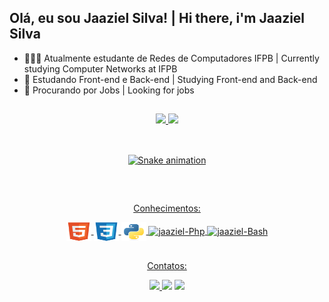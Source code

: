 ## Olá, eu sou Jaaziel Silva! | Hi there, i'm Jaaziel Silva

- 👨🏾‍💻 Atualmente estudante de Redes de Computadores IFPB | Currently studying Computer Networks at IFPB
- 🌱 Estudando Front-end e Back-end | Studying Front-end and Back-end
- 🎯 Procurando por Jobs | Looking for jobs

##

<div align=center>
  <a href="https://github.com/JaazielSlv">
  <img height="140cm" src="https://github-readme-stats.vercel.app/api?username=JaazielSlv&show_icons=true&theme=tokyonight&include_all_commits=true&count_private=true"/>
  <img height="140cm" src="https://github-readme-stats.vercel.app/api/top-langs/?username=JaazielSlv&layout=compact&langs_count=16&theme=tokyonight"/>
</div>

##
<div align=center style="display: inline_block"><br>
<img src="https://raw.githubusercontent.com/JaazielSlv/jaazielslv/output/snake.svg" alt="Snake animation" />
</div>

##

<div align=center style="display: inline_block"><br>
  <p>Conhecimentos:</p>
  <img align="center" alt="jaaziel-HTML" height="30" width="40" src="https://raw.githubusercontent.com/devicons/devicon/master/icons/html5/html5-original.svg">
  <img align="center" alt="jaaziel-CSS" height="30" width="40" src="https://raw.githubusercontent.com/devicons/devicon/master/icons/css3/css3-original.svg">
  <img align="center" alt="jaaziel-Python" height="30" width="40" src="https://raw.githubusercontent.com/devicons/devicon/master/icons/python/python-original.svg">
  <img align="center" alt="jaaziel-Php" height="30" width="40" src="https://cdn.jsdelivr.net/gh/devicons/devicon@latest/icons/php/php-original.svg" />
  <img align="center" alt="jaaziel-Bash" height="30" width="40"  src="https://cdn.jsdelivr.net/gh/devicons/devicon@latest/icons/bash/bash-original.svg" />
</div

##
 
<div align=center style="display: inline_block"><br> 
  <p>Contatos:</p>
  <a href="https://www.instagram.com/jaazielslv?igsh=MzR2cHhyNnVjdjU2" target="_blank"><img src="https://img.shields.io/badge/-Instagram-%23E4405F?style=for-the-badge&logo=instagram&logoColor=white" target="_blank">
  <a href = "mailto:jaaziel.b.silva@gmail.com"><img src="https://img.shields.io/badge/-Gmail-%23333?style=for-the-badge&logo=gmail&logoColor=white" target="_blank"></a>
  <a href="https://www.linkedin.com/in/jaaziel-batista-da-silva" target="_blank"><img src="https://img.shields.io/badge/-LinkedIn-%230077B5?style=for-the-badge&logo=linkedin&logoColor=white" target="_blank"></a> 
</div>
